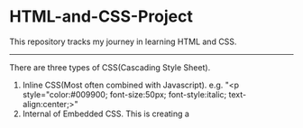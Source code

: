 # HTML-and-CSS-Project
This repository tracks my journey in learning HTML and CSS.

---------------------------------------------------------------------------------------------------------------------
There are three types of CSS(Cascading Style Sheet). 
1. Inline CSS(Most often combined with Javascript). e.g.  "<p style="color:#009900; font-size:50px; font-style:italic; text-align:center;>"
2. Internal of Embedded CSS. This is creating a <style> tab and putting it between <title> and "head". This is more friendly to newbies
3. External CSS. Namely, create a CSS file outside of an HTML file. We could use the command <link> when invoking this CSS file in HTML. This is widely used in work conditions.
---------------------------------------------------------------------------------------------------------------------
For the symbol of * in CSS. It is frequently used in the early stage of development, aiming to eliminate the standard format of the webpage
---------------------------------------------------------------------------------------------------------------------
Calculation of tabs' priority: inline style > number of id selectors > number of class selectors > number of tag selectors
! Important has the highest priority, inheritance has the lowest priority
